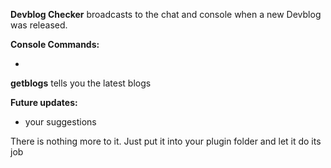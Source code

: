 **Devblog Checker** broadcasts to the chat and console when a new Devblog was released.


**Console Commands:**


* 
**getblogs** tells you the latest blogs



**Future updates:**


* your suggestions


There is nothing more to it. Just put it into your plugin folder and let it do its job